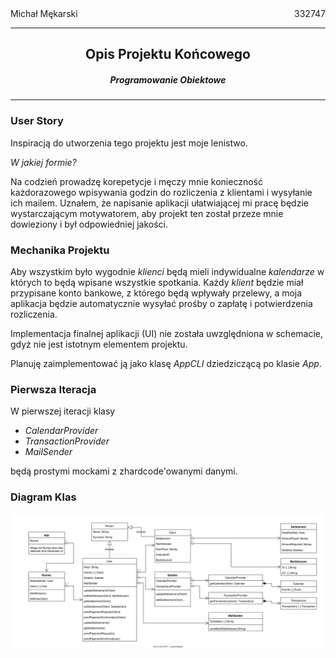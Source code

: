 <div style="display: flex;">
    <span> Michał Mękarski </span>
    <span style="text-align: right;flex-grow: 1;"> 
        332747 
    </span>
</div>

------------------------------

<center> 

## Opis Projektu Końcowego

##### Programowanie Obiektowe

------------------------------

</center>

### User Story

Inspiracją do utworzenia tego projektu jest moje lenistwo.

*W jakiej formie?*

Na codzień prowadzę korepetycje i męczy mnie konieczność każdorazowego wpisywania godzin do rozliczenia z klientami i wysyłanie ich mailem.
Uznałem, że napisanie aplikacji ułatwiającej mi pracę będzie wystarczającym motywatorem, aby projekt ten został przeze mnie dowieziony i był odpowiedniej jakości.

### Mechanika Projektu

Aby wszystkim było wygodnie *klienci* będą mieli indywidualne *kalendarze* w których to będą wpisane wszystkie spotkania.
Każdy *klient* będzie miał przypisane konto bankowe, z którego będą wpływały przelewy, a moja aplikacja będzie automatycznie wysyłać prośby o zapłatę i potwierdzenia rozliczenia.

Implementacja finalnej aplikacji (UI) nie została uwzględniona w schemacie, gdyż nie jest istotnym elementem projektu.

Planuję zaimplementować ją jako klasę *AppCLI* dziedziczącą po klasie *App*.

### Pierwsza Iteracja

W pierwszej iteracji klasy 

- *CalendarProvider*
- *TransactionProvider*
- *MailSender*

będą prostymi mockami z zhardcode'owanymi danymi.

### Diagram Klas
![Diagram Klas](MlyCal.drawio.svg)